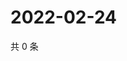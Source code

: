 # 2022-02-24

共 0 条

<!-- BEGIN WEIBO -->
<!-- 最后更新时间 Thu Feb 24 2022 10:09:37 GMT+0800 (China Standard Time) -->

<!-- END WEIBO -->
